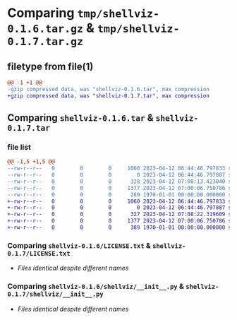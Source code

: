 # Comparing `tmp/shellviz-0.1.6.tar.gz` & `tmp/shellviz-0.1.7.tar.gz`

## filetype from file(1)

```diff
@@ -1 +1 @@
-gzip compressed data, was "shellviz-0.1.6.tar", max compression
+gzip compressed data, was "shellviz-0.1.7.tar", max compression
```

## Comparing `shellviz-0.1.6.tar` & `shellviz-0.1.7.tar`

### file list

```diff
@@ -1,5 +1,5 @@
--rw-r--r--   0        0        0     1060 2023-04-12 06:44:46.797833 shellviz-0.1.6/LICENSE.txt
--rw-r--r--   0        0        0        0 2023-04-12 06:44:46.797887 shellviz-0.1.6/README.md
--rw-r--r--   0        0        0      328 2023-04-12 07:00:13.423040 shellviz-0.1.6/pyproject.toml
--rw-r--r--   0        0        0     1377 2023-04-12 07:00:06.750786 shellviz-0.1.6/shellviz/__init__.py
--rw-r--r--   0        0        0      289 1970-01-01 00:00:00.000000 shellviz-0.1.6/PKG-INFO
+-rw-r--r--   0        0        0     1060 2023-04-12 06:44:46.797833 shellviz-0.1.7/LICENSE.txt
+-rw-r--r--   0        0        0        0 2023-04-12 06:44:46.797887 shellviz-0.1.7/README.md
+-rw-r--r--   0        0        0      327 2023-04-12 07:08:22.319609 shellviz-0.1.7/pyproject.toml
+-rw-r--r--   0        0        0     1377 2023-04-12 07:00:06.750786 shellviz-0.1.7/shellviz/__init__.py
+-rw-r--r--   0        0        0      389 1970-01-01 00:00:00.000000 shellviz-0.1.7/PKG-INFO
```

### Comparing `shellviz-0.1.6/LICENSE.txt` & `shellviz-0.1.7/LICENSE.txt`

 * *Files identical despite different names*

### Comparing `shellviz-0.1.6/shellviz/__init__.py` & `shellviz-0.1.7/shellviz/__init__.py`

 * *Files identical despite different names*


